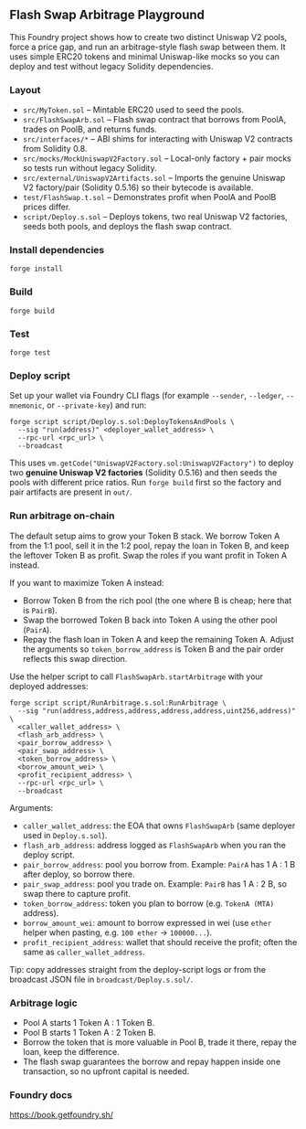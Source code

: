 ## Flash Swap Arbitrage Playground

This Foundry project shows how to create two distinct Uniswap V2 pools, force a price gap, and run an arbitrage-style flash swap between them. It uses simple ERC20 tokens and minimal Uniswap-like mocks so you can deploy and test without legacy Solidity dependencies.

### Layout
- `src/MyToken.sol` – Mintable ERC20 used to seed the pools.
- `src/FlashSwapArb.sol` – Flash swap contract that borrows from PoolA, trades on PoolB, and returns funds.
- `src/interfaces/*` – ABI shims for interacting with Uniswap V2 contracts from Solidity 0.8.
- `src/mocks/MockUniswapV2Factory.sol` – Local-only factory + pair mocks so tests run without legacy Solidity.
- `src/external/UniswapV2Artifacts.sol` – Imports the genuine Uniswap V2 factory/pair (Solidity 0.5.16) so their bytecode is available.
- `test/FlashSwap.t.sol` – Demonstrates profit when PoolA and PoolB prices differ.
- `script/Deploy.s.sol` – Deploys tokens, two real Uniswap V2 factories, seeds both pools, and deploys the flash swap contract.

### Install dependencies
```shell
forge install
```

### Build
```shell
forge build
```

### Test
```shell
forge test
```

### Deploy script
Set up your wallet via Foundry CLI flags (for example `--sender`, `--ledger`, `--mnemonic`, or `--private-key`) and run:
```shell
forge script script/Deploy.s.sol:DeployTokensAndPools \
  --sig "run(address)" <deployer_wallet_address> \
  --rpc-url <rpc_url> \
  --broadcast
```
This uses `vm.getCode("UniswapV2Factory.sol:UniswapV2Factory")` to deploy two **genuine Uniswap V2 factories** (Solidity 0.5.16) and then seeds the pools with different price ratios. Run `forge build` first so the factory and pair artifacts are present in `out/`.

### Run arbitrage on-chain
The default setup aims to grow your Token B stack. We borrow Token A from the 1:1 pool, sell it in the 1:2 pool, repay the loan in Token B, and keep the leftover Token B as profit. Swap the roles if you want profit in Token A instead.

If you want to maximize Token A instead:
- Borrow Token B from the rich pool (the one where B is cheap; here that is `PairB`).
- Swap the borrowed Token B back into Token A using the other pool (`PairA`).
- Repay the flash loan in Token A and keep the remaining Token A.
Adjust the arguments so `token_borrow_address` is Token B and the pair order reflects this swap direction.

Use the helper script to call `FlashSwapArb.startArbitrage` with your deployed addresses:
```shell
forge script script/RunArbitrage.s.sol:RunArbitrage \
  --sig "run(address,address,address,address,address,uint256,address)" \
  <caller_wallet_address> \
  <flash_arb_address> \
  <pair_borrow_address> \
  <pair_swap_address> \
  <token_borrow_address> \
  <borrow_amount_wei> \
  <profit_recipient_address> \
  --rpc-url <rpc_url> \
  --broadcast
```
Arguments:
- `caller_wallet_address`: the EOA that owns `FlashSwapArb` (same deployer used in `Deploy.s.sol`).
- `flash_arb_address`: address logged as `FlashSwapArb` when you ran the deploy script.
- `pair_borrow_address`: pool you borrow from. Example: `PairA` has 1 A : 1 B after deploy, so borrow there.
- `pair_swap_address`: pool you trade on. Example: `PairB` has 1 A : 2 B, so swap there to capture profit.
- `token_borrow_address`: token you plan to borrow (e.g. `TokenA (MTA)` address).
- `borrow_amount_wei`: amount to borrow expressed in wei (use `ether` helper when pasting, e.g. `100 ether` → `100000...`).
- `profit_recipient_address`: wallet that should receive the profit; often the same as `caller_wallet_address`.

Tip: copy addresses straight from the deploy-script logs or from the broadcast JSON file in `broadcast/Deploy.s.sol/`.

### Arbitrage logic
- Pool A starts 1 Token A : 1 Token B.
- Pool B starts 1 Token A : 2 Token B.
- Borrow the token that is more valuable in Pool B, trade it there, repay the loan, keep the difference.
- The flash swap guarantees the borrow and repay happen inside one transaction, so no upfront capital is needed.

### Foundry docs
<https://book.getfoundry.sh/>
